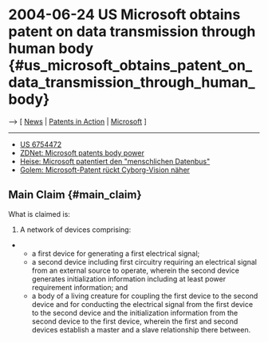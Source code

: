 # 2004-06-24 US Microsoft obtains patent on data transmission through human body {#us_microsoft_obtains_patent_on_data_transmission_through_human_body}

\--\> \[ [ News](SwpatcninoEn "wikilink") \| [ Patents in
Action](SwpikxraniEn "wikilink") \| [
Microsoft](SwpatmicrosoftEn "wikilink") \]

------------------------------------------------------------------------

-   [US
    6754472](http://patft.uspto.gov/netacgi/nph-Parser?Sect1=PTO1&Sect2=HITOFF&d=PALL&p=1&u=/netahtml/srchnum.htm&r=1&f=G&l=50&s1=6,754,472.WKU.&OS=PN/6,754,472&RS=PN/6,754,472 "wikilink")
-   [ZDNet: Microsoft patents body
    power](http://zdnet.com.com/2102-1104_2-5244766.html?tag=printthis "wikilink")
-   [Heise: Microsoft patentiert den \"menschlichen
    Datenbus\"](http://www.heise.de/newsticker/meldung/48538 "wikilink")
-   [Golem: Microsoft-Patent rückt Cyborg-Vision
    näher](http://www.golem.de/0406/31926.html "wikilink")

## Main Claim {#main_claim}

What is claimed is:

1.  A network of devices comprising:

-   -   a first device for generating a first electrical signal;
    -   a second device including first circuitry requiring an
        electrical signal from an external source to operate, wherein
        the second device generates initialization information including
        at least power requirement information; and
    -   a body of a living creature for coupling the first device to the
        second device and for conducting the electrical signal from the
        first device to the second device and the initialization
        information from the second device to the first device, wherein
        the first and second devices establish a master and a slave
        relationship there between.
